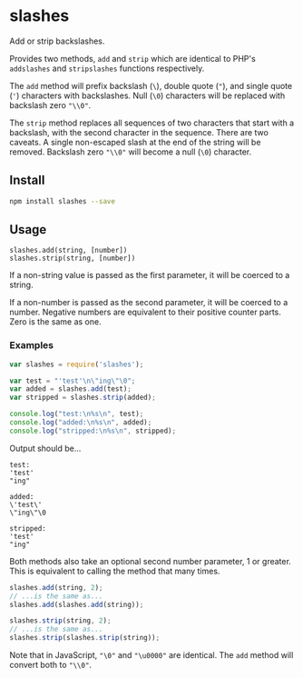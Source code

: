 # slashes

Add or strip backslashes.

Provides two methods, `add` and `strip` which are identical to PHP's `addslashes` and `stripslashes` functions
respectively.

The `add` method will prefix backslash (`\`), double quote (`"`), and single quote (`'`) characters with
backslashes. Null (`\0`) characters will be replaced with backslash zero `"\\0"`.

The `strip` method replaces all sequences of two characters that start with a backslash, with the second character in
the sequence. There are two caveats. A single non-escaped slash at the end of the string will be removed. Backslash
zero `"\\0"` will become a null (`\0`) character.

## Install

```sh
npm install slashes --save
```

## Usage

```
slashes.add(string, [number])
slashes.strip(string, [number])
```

If a non-string value is passed as the first parameter, it will be coerced to a string.

If a non-number is passed as the second parameter, it will be coerced to a number. Negative numbers are equivalent to
their positive counter parts. Zero is the same as one.

### Examples
```js
var slashes = require('slashes');

var test = "'test'\n\"ing\"\0";
var added = slashes.add(test);
var stripped = slashes.strip(added);

console.log("test:\n%s\n", test);
console.log("added:\n%s\n", added);
console.log("stripped:\n%s\n", stripped);
```

Output should be...
```
test:
'test'
"ing"

added:
\'test\'
\"ing\"\0

stripped:
'test'
"ing"

```

Both methods also take an optional second number parameter, 1 or greater. This is equivalent to calling the method
that many times.
```js
slashes.add(string, 2);
// ...is the same as...
slashes.add(slashes.add(string));

slashes.strip(string, 2);
// ...is the same as...
slashes.strip(slashes.strip(string));
```

Note that in JavaScript, `"\0"` and `"\u0000"` are identical. The `add` method will convert both to `"\\0"`.